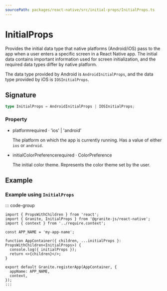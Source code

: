 ```yaml
---
sourcePath: packages/react-native/src/initial-props/InitialProps.ts
---
```


# InitialProps

Provides the initial data type that native platforms (Android/iOS) pass to the app when a user enters a specific screen in a React Native app.
The initial data contains important information used for screen initialization, and the required data types differ by native platform.

The data type provided by Android is `AndroidInitialProps`, and the data type provided by iOS is `IOSInitialProps`.

## Signature

```typescript
type InitialProps = AndroidInitialProps | IOSInitialProps;
```

### Property

<ul class="post-parameters-ul">
  <li class="post-parameters-li post-parameters-li-root">
    <span class="post-parameters--name">platform</span><span class="post-parameters--required">required</span> · <span class="post-parameters--type">&#39;ios&#39; | &#39;android&#39;</span>
    <br />
    <p class="post-parameters--description">The platform on which the app is currently running. Has a value of either <code>ios</code> or <code>android</code>.</p>
  </li>
</ul>
<ul class="post-parameters-ul">
  <li class="post-parameters-li post-parameters-li-root">
    <span class="post-parameters--name">initialColorPreference</span><span class="post-parameters--required">required</span> · <span class="post-parameters--type">ColorPreference</span>
    <br />
    <p class="post-parameters--description">The initial color theme. Represents the color theme set by the user.</p>
  </li>
</ul>

## Example

### Example using `InitialProps`

::: code-group

```tsx [_app.tsx]
import { PropsWithChildren } from 'react';
import { Granite, InitialProps } from '@granite-js/react-native';
import { context } from '../require.context';

const APP_NAME = 'my-app-name';

function AppContainer({ children, ...initialProps }: PropsWithChildren<InitialProps>) {
  console.log({ initialProps });
  return <>{children}</>;
}

export default Granite.registerApp(AppContainer, {
  appName: APP_NAME,
  context,
});
:::
```
